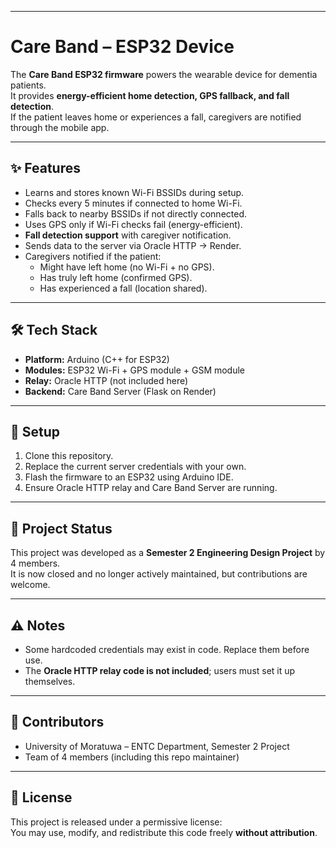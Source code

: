 
---

# Care Band – ESP32 Device

The **Care Band ESP32 firmware** powers the wearable device for dementia patients.  
It provides **energy-efficient home detection, GPS fallback, and fall detection**.  
If the patient leaves home or experiences a fall, caregivers are notified through the mobile app.

---

## ✨ Features
- Learns and stores known Wi-Fi BSSIDs during setup.
- Checks every 5 minutes if connected to home Wi-Fi.
- Falls back to nearby BSSIDs if not directly connected.
- Uses GPS only if Wi-Fi checks fail (energy-efficient).
- **Fall detection support** with caregiver notification.
- Sends data to the server via Oracle HTTP → Render.
- Caregivers notified if the patient:
  - Might have left home (no Wi-Fi + no GPS).
  - Has truly left home (confirmed GPS).
  - Has experienced a fall (location shared).

---

## 🛠️ Tech Stack
- **Platform:** Arduino (C++ for ESP32)  
- **Modules:** ESP32 Wi-Fi + GPS module + GSM module
- **Relay:** Oracle HTTP (not included here)  
- **Backend:** Care Band Server (Flask on Render)

---

## 🚀 Setup
1. Clone this repository.
2. Replace the current server credentials with your own.
3. Flash the firmware to an ESP32 using Arduino IDE.
4. Ensure Oracle HTTP relay and Care Band Server are running.

---

## 📌 Project Status
This project was developed as a **Semester 2 Engineering Design Project** by 4 members.  
It is now closed and no longer actively maintained, but contributions are welcome.

---

## ⚠️ Notes
- Some hardcoded credentials may exist in code. Replace them before use.  
- The **Oracle HTTP relay code is not included**; users must set it up themselves.  

---

## 👥 Contributors
- University of Moratuwa – ENTC Department, Semester 2 Project  
- Team of 4 members (including this repo maintainer)

---

## 📜 License
This project is released under a permissive license:  
You may use, modify, and redistribute this code freely **without attribution**.
